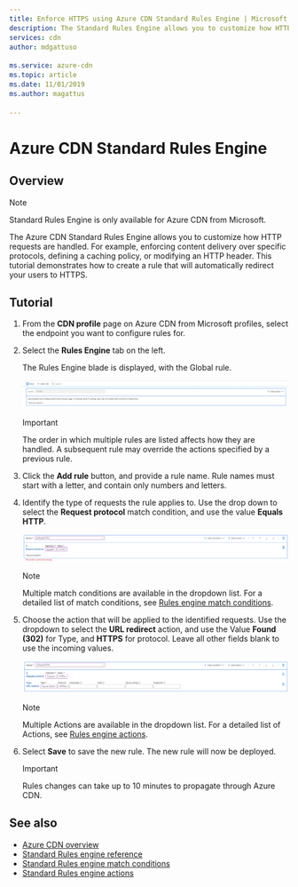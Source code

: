 ```yaml
---
title: Enforce HTTPS using Azure CDN Standard Rules Engine | Microsoft Docs
description: The Standard Rules Engine allows you to customize how HTTP requests are handled by Azure CDN from Microsoft, such as blocking the delivery of certain types of content, define a caching policy, and modify HTTP headers.
services: cdn
author: mdgattuso

ms.service: azure-cdn
ms.topic: article
ms.date: 11/01/2019
ms.author: magattus

---
```


# Azure CDN Standard Rules Engine

## Overview

> [!NOTE]
> Standard Rules Engine is only available for Azure CDN from Microsoft. 

The Azure CDN Standard Rules Engine allows you to customize how HTTP requests are handled. For example, enforcing content delivery over specific protocols, defining a caching policy, or modifying an HTTP header. This tutorial demonstrates how to create a rule that will automatically redirect your users to HTTPS. 


## Tutorial

1. From the **CDN profile** page on Azure CDN from Microsoft profiles, select the endpoint you want to configure rules for.
  
2. Select the **Rules Engine** tab on the left.
   
    The Rules Engine blade is displayed, with the Global rule. 
   
    ![CDN new rules page](./media/cdn-standard-rules-engine/cdn-blank-rule.png)
   
   > [!IMPORTANT]
   > The order in which multiple rules are listed affects how they are handled. A subsequent rule may override the actions specified by a previous rule.
   >

3. Click the **Add rule** button, and provide a rule name. Rule names must start with a letter, and contain only numbers and letters.

4. Identify the type of requests the rule applies to. Use the drop down to select the **Request protocol** match condition, and use the value **Equals** **HTTP**.
   
   ![CDN rule match condition](./media/cdn-standard-rules-engine/cdn-request-protocol.png)
   
   > [!NOTE]
   > Multiple match conditions are available in the dropdown list. 
   > For a detailed list of match conditions, see [Rules engine match conditions](cdn-standard-rules-engine-match-conditions.md).
   
5. Choose the action that will be applied to the identified requests. Use the dropdown to select the **URL redirect** action, and use the Value **Found (302)** for Type, and **HTTPS** for protocol. Leave all other fields blank to use the incoming values.
   
   ![CDN rule action](./media/cdn-standard-rules-engine/cdn-new-action.png)
   
   > [!NOTE]
   > Multiple Actions are available in the dropdown list. 
   > For a detailed list of Actions, see [Rules engine actions](cdn-standard-rules-engine-actions.md).

6. Select **Save** to save the new rule.  The new rule will now be deployed.
   
   > [!IMPORTANT]
   > Rules changes can take up to 10 minutes to propagate through Azure CDN.
   >
   

## See also

- [Azure CDN overview](cdn-overview.md)
- [Standard Rules engine reference](cdn-standard-rules-engine-reference.md)
- [Standard Rules engine match conditions](cdn-standard-rules-engine-match-conditions.md)
- [Standard Rules engine actions](cdn-standard-rules-engine-actions.md)
